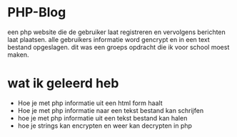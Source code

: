 # PHP-Blog
een php website die de gebruiker laat registreren en vervolgens berichten laat plaatsen.
alle gebruikers informatie word gencrypt en in een text bestand opgeslagen.
dit was een groeps opdracht die ik voor school moest maken.

# wat ik geleerd heb
- Hoe je met php informatie uit een html form haalt
- Hoe je met php informatie naar een tekst bestand kan schrijfen
- hoe je met php informatie uit een tekst bestand kan halen
- hoe je strings kan encrypten en weer kan decrypten in php
